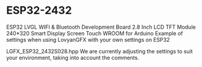 # ESP32-2432
ESP32 LVGL WIFI & Bluetooth Development Board 2.8 Inch LCD TFT Module 240*320 Smart Display Screen Touch WROOM for Arduino
Example of settings when using LovyanGFX with your own settings on ESP32

LGFX_ESP32_2432S028.hpp
We are currently adjusting the settings to suit your environment, taking into account the comments.
